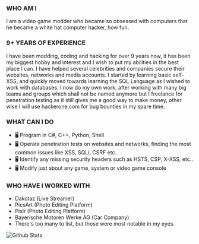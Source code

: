 ### **WHO AM I**
I am a video game modder who became so obsessed with computers that he became a white hat computer hacker, how fun.

### **9+ YEARS OF EXPERIENCE**
I have been modding, coding and hacking for over 9 years now, it has been my biggest hobby and interest and I wish to put my abilities in the best place I can. I have helped several celebrities and companies secure their websites, networks and media accounts. I started by learning basic self-XSS, and quickly moved towards learning the SQL Language as I wished to work with databases. I now do my own work, after working with many big teams and groups which shall not be named anymore but I freelance for penetration testing as it still gives me a good way to make money, other wise I will use hackerone.com for bug bounties in my spare time.

### **WHAT CAN I DO**
- 🖥️ Program in C#, C++, Python, Shell
- 🖥️ Operate penetration tests on websites and networks, finding the most common issues like XSS, SQLi, CSRF etc..
- 🖥️ Identify any missing security headers such as HSTS, CSP, X-XSS, etc.. 
- 🖥️ Modify just about any game, system or video game console

### **WHO HAVE I WORKED WITH**
- Dakotaz (Live Streamer)
- PicsArt (Photo Editing Platform)
- Pixlr (Photo Editing Platform)
- Bayerische Motoren Werke AG (Car Company)
- There's too many to list, but those were most notable in my eyes.



 ![Github Stats](https://github-readme-stats.vercel.app/api?username=geq&show_icons=true&theme=radical)
